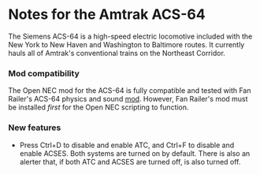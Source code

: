 # Notes for the Amtrak ACS-64

The Siemens ACS-64 is a high-speed electric locomotive included with the New York to New Haven and Washington to Baltimore routes. It currently hauls all of Amtrak's conventional trains on the Northeast Corridor.

### Mod compatibility

The Open NEC mod for the ACS-64 is fully compatible and tested with Fan Railer's ACS-64 physics and sound [mod](https://youtu.be/9bJzQIxGuXk). However, Fan Railer's mod must be installed *first* for the Open NEC scripting to function.

### New features

- Press Ctrl+D to disable and enable ATC, and Ctrl+F to disable and enable ACSES. Both systems are turned on by default. There is also an alerter that, if both ATC and ACSES are turned off, is also turned off.